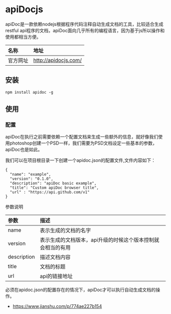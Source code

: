 # apiDocjs

apiDoc是一款依赖nodejs根据程序代码注释自动生成文档的工具，比较适合生成restful api程序的文档，apiDoc面向几乎所有的编程语言，因为基于js所以操作和使用都相当方便。

| 名称     | 地址                   |
| :------- | :--------------------- |
| 官方网址 | <http://apidocjs.com/> |

## 安装

```
npm install apidoc -g
```

## 使用

### 配置

apiDoc在执行之前需要依赖一个配置文档来生成一些额外的信息，就好像我们使用photoshop创建一个PSD一样，我们需要为PSD文档设定一些基本的参数，apiDoc也是如此。

我们可以在项目根目录一下创建一个apidoc.json的配置文件,文件内容如下：

```
{
  "name": "example",
  "version": "0.1.0",
  "description": "apiDoc basic example",
  "title": "Custom apiDoc browser title",
  "url" : "https://api.github.com/v1"
}
```

参数说明

| 参数        | 描述                                                        |
| :---------- | :---------------------------------------------------------- |
| name        | 表示生成的文档的名字                                        |
| version     | 表示生成的文档版本，api升级的时候这个版本控制就会相当的有用 |
| description | 描述文档内容                                                |
| title       | 文档的标题                                                  |
| url         | api的链接地址                                               |

必须在apidoc.json的配置存在的情况下，apiDoc才可以执行自动生成文档的操作。

- <https://www.jianshu.com/p/774ae227b154>


  